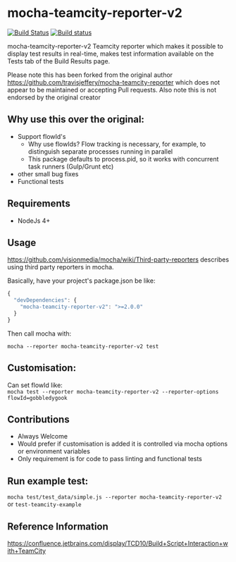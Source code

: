 # mocha-teamcity-reporter-v2 #

[![Build Status](https://travis-ci.org/jamie-sherriff/mocha-teamcity-reporter.svg?branch=master)](https://travis-ci.org/jamie-sherriff/mocha-teamcity-reporter)
[![Build status](https://ci.appveyor.com/api/projects/status/t6uenr1n9umcwew7?svg=true)](https://ci.appveyor.com/project/jamie-sherriff/mocha-teamcity-reporter)

mocha-teamcity-reporter-v2 Teamcity reporter which makes it possible to display test results in real-time, makes test information 
available on the Tests tab of the Build Results page.

Please note this has been forked from the original author https://github.com/travisjeffery/mocha-teamcity-reporter 
which does not appear to be maintained or accepting Pull requests. Also note this is not endorsed by the original creator

## Why use this over the original:
* Support flowId's
    * Why use flowIds? Flow tracking is necessary, for example, to distinguish separate processes running in parallel
    * This package defaults to process.pid, so it works with concurrent task runners (Gulp/Grunt etc)
* other small bug fixes
* Functional tests

## Requirements
* NodeJs 4+

## Usage

https://github.com/visionmedia/mocha/wiki/Third-party-reporters describes using third party reporters in mocha.

Basically, have your project's package.json be like:

``` js
{
  "devDependencies": {
    "mocha-teamcity-reporter-v2": ">=2.0.0"
  }
}
```

Then call mocha with:

`mocha --reporter mocha-teamcity-reporter-v2 test`

## Customisation:
Can set flowId like:  
`mocha test --reporter mocha-teamcity-reporter-v2 --reporter-options flowId=gobbledygook`

## Contributions
* Always Welcome
* Would prefer if customisation is added it is controlled via mocha options or environment variables
* Only requirement is for code to pass linting and functional tests

## Run example test:
`mocha test/test_data/simple.js --reporter mocha-teamcity-reporter-v2` or `test-teamcity-example`

## Reference Information
https://confluence.jetbrains.com/display/TCD10/Build+Script+Interaction+with+TeamCity